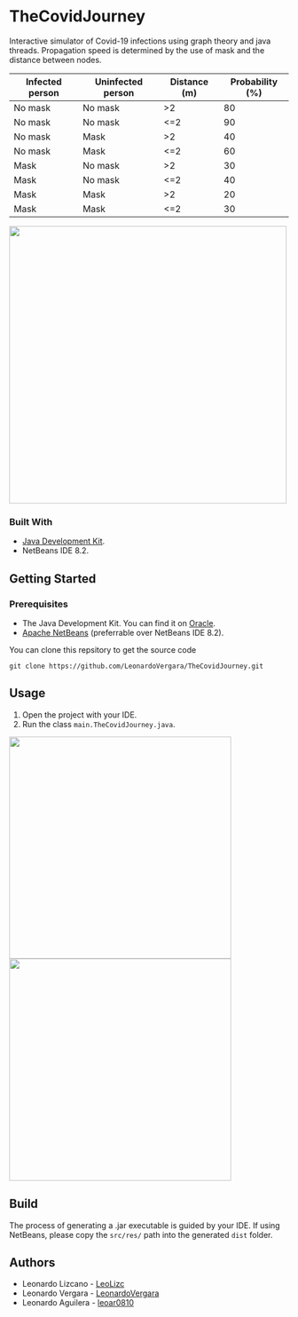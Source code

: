 # TheCovidJourney
Interactive simulator of Covid-19 infections using graph theory and java threads. Propagation speed is determined by the use of mask and the distance between nodes.

|Infected person|Uninfected person|Distance (m)|Probability (%)|
|--|--|--|--|
|No mask|No mask|>2|80|
|No mask|No mask|<=2|90|
|No mask|Mask|>2|40|
|No mask|Mask|<=2|60|
|Mask|No mask|>2|30|
|Mask|No mask|<=2|40|
|Mask|Mask|>2|20|
|Mask|Mask|<=2|30|

<img src="https://user-images.githubusercontent.com/73978713/174461035-ddc4f32d-b51b-490a-9863-65b076ad7ba4.png" height="500">

### Built With

 - [Java Development Kit](https://www.oracle.com/java/technologies/downloads/).
 - NetBeans IDE 8.2.

## Getting Started
### Prerequisites

 - The Java Development Kit. You can find it on [Oracle](https://www.oracle.com/java/technologies/downloads/).
 - [Apache NetBeans](https://netbeans.apache.org) (preferrable over NetBeans IDE 8.2).

You can clone this repsitory to get the source code

    git clone https://github.com/LeonardoVergara/TheCovidJourney.git

## Usage

 1. Open the project with your IDE.
 2. Run the class `main.TheCovidJourney.java`.
 
 <img src="https://user-images.githubusercontent.com/73978713/174461034-9a2498ab-2c4a-468a-b840-0b6e65b16bad.png" height="400">
 <img src="https://user-images.githubusercontent.com/73978713/174461036-50001d58-d061-4239-9e37-1326789fd2e0.png" height="400">
 
## Build

The process of generating a .jar executable is guided by your IDE. If using NetBeans, please copy the `src/res/` path into the generated `dist` folder.

## Authors

 - Leonardo Lizcano - [LeoLizc](https://github.com/LeoLizc)
 - Leonardo Vergara - [LeonardoVergara](https://github.com/LeonardoVergara)
 - Leonardo Aguilera - [leoar0810](https://github.com/leoar0810)
